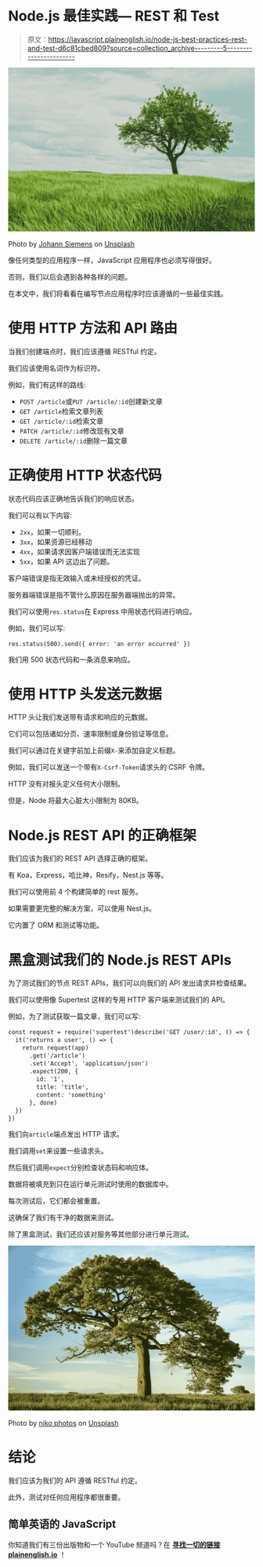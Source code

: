 # Node.js 最佳实践— REST 和 Test

> 原文：<https://javascript.plainenglish.io/node-js-best-practices-rest-and-test-d6c81cbed809?source=collection_archive---------5----------------------->

![](img/9e1fcb49621614be0169d983d088bffb.png)

Photo by [Johann Siemens](https://unsplash.com/@johannsiemens?utm_source=medium&utm_medium=referral) on [Unsplash](https://unsplash.com?utm_source=medium&utm_medium=referral)

像任何类型的应用程序一样，JavaScript 应用程序也必须写得很好。

否则，我们以后会遇到各种各样的问题。

在本文中，我们将看看在编写节点应用程序时应该遵循的一些最佳实践。

# 使用 HTTP 方法和 API 路由

当我们创建端点时，我们应该遵循 RESTful 约定。

我们应该使用名词作为标识符。

例如，我们有这样的路线:

*   `POST /article`或`PUT /article/:id`创建新文章
*   `GET /article`检索文章列表
*   `GET /article/:id`检索文章
*   `PATCH /article/:id`修改现有文章
*   `DELETE /article/:id`删除一篇文章

# 正确使用 HTTP 状态代码

状态代码应该正确地告诉我们的响应状态。

我们可以有以下内容:

*   `2xx`，如果一切顺利。
*   `3xx`，如果资源已经移动
*   `4xx`，如果请求因客户端错误而无法实现
*   `5xx`，如果 API 这边出了问题。

客户端错误是指无效输入或未经授权的凭证。

服务器端错误是指不管什么原因在服务器端抛出的异常。

我们可以使用`res.status`在 Express 中用状态代码进行响应。

例如，我们可以写:

```
res.status(500).send({ error: 'an error occurred' })
```

我们用 500 状态代码和一条消息来响应。

# 使用 HTTP 头发送元数据

HTTP 头让我们发送带有请求和响应的元数据。

它们可以包括诸如分页、速率限制或身份验证等信息。

我们可以通过在关键字前加上前缀`X-`来添加自定义标题。

例如，我们可以发送一个带有`X-Csrf-Token`请求头的 CSRF 令牌。

HTTP 没有对报头定义任何大小限制。

但是，Node 将最大心脏大小限制为 80KB。

# Node.js REST API 的正确框架

我们应该为我们的 REST API 选择正确的框架。

有 Koa，Express，哈比神，Resify，Nest.js 等等。

我们可以使用前 4 个构建简单的 rest 服务。

如果需要更完整的解决方案，可以使用 Nest.js。

它内置了 ORM 和测试等功能。

# 黑盒测试我们的 Node.js REST APIs

为了测试我们的节点 REST APIs，我们可以向我们的 API 发出请求并检查结果。

我们可以使用像 Supertest 这样的专用 HTTP 客户端来测试我们的 API。

例如，为了测试获取一篇文章，我们可以写:

```
const request = require('supertest')describe('GET /user/:id', () => {
  it('returns a user', () => {
    return request(app)
      .get('/article')
      .set('Accept', 'application/json')
      .expect(200, {
        id: '1',
        title: 'title',
        content: 'something'
      }, done)
  })
})
```

我们向`article`端点发出 HTTP 请求。

我们调用`set`来设置一些请求头。

然后我们调用`expect`分别检查状态码和响应体。

数据将被填充到只在运行单元测试时使用的数据库中。

每次测试后，它们都会被重置。

这确保了我们有干净的数据来测试。

除了黑盒测试，我们还应该对服务等其他部分进行单元测试。

![](img/62d9f5c8c21915ac504a9eb702bfb807.png)

Photo by [niko photos](https://unsplash.com/@niko_photos?utm_source=medium&utm_medium=referral) on [Unsplash](https://unsplash.com?utm_source=medium&utm_medium=referral)

# 结论

我们应该为我们的 API 遵循 RESTful 约定。

此外，测试对任何应用程序都很重要。

## 简单英语的 JavaScript

你知道我们有三份出版物和一个 YouTube 频道吗？在 [**寻找一切的链接 plainenglish.io**](https://plainenglish.io/) ！